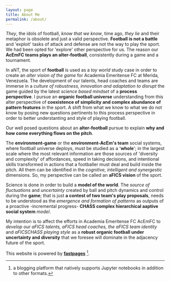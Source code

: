```yaml
---
layout: page
title: About Me
permalink: /about/
---
```

*They*, the idols of football, *know that we know*, time ago, *they lie* and their metaphor is obsolete and just a valid perspective. **Football is not a battle** and 'exploit' tasks of attack and defense are not the way to play the sport. We had been opted for 'explore' other perspective for us. The reason our **AcEmFC teams plays an alter-football**, consistently during a game and a tournament.

In aNT, the sport of **football** is used as a *toy world* study case in order to create an *alter vision of the game* for Academia Emeritense FC at Merida, Venezuela. The development of our talents, head coaches and teams are immerse in a *culture of robustness, innovation and adaptation to disrupt* the game guided by the latest *science based mindset* of a **process perspective**. 
I pursue an **organic football universe** understanding from this alter perspective of **coexistence of simplicity and complex abundance of pattern features** in the sport. A shift from what we know to what we do not know by posing new questions pertinents to this process perspective in order to better understanting and style of playing football.

Our well posed questions about an **alter-football** pursue to explain **why and how come everything flows on the pitch**.

The **environment-game** or the **environment-AcEm's team** social systems, where football universe deploys, must be studied as a '**whole**'; in the largest scale where the most relevant information are those sources of 'diversity and complexity' of affordances, speed in taking decisions, and intentional skills transformed in actions that a footballer must deal and build inside the pitch. All them can be identified in the *cognitive, intelligent and synergestic* dimensions. So, my perspective can be called an **aFICS vision** of the sport.

Science is done in order to build a **model of the world**. The *source of fluctuations* and *uncertainty* created by ball and pitch dynamics and control during the **game**; that is just **a contest of two team's play proposals**, needs to be understood as the *emergence and formation of patterns* as outputs of a proactive -incremental progress- **CHASS complex hierarchical aaptive social system** *model*.

My intention is to affect the efforts in Academia Emeritense FC AcEmFC to *develop our aFICS talents, aFICS head coaches, the aFICS team identity* and *aFICSCHASS playing style* as a **robust organic football under uncertainty and diversity** that we foresee will dominate in the adjacency future of the sport.

This website is powered by **[fastpages](https://github.com/fastai/fastpages)** [^1].

[^1]:a blogging platform that natively supports Jupyter notebooks in addition to other formats.
